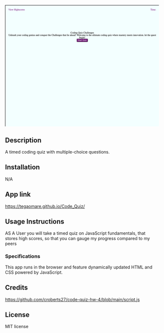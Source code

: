 <img src="./assets/images/code-quiz.PNG" alt="code_Quiz page picture" >

## Description
A timed coding quiz with multiple-choice questions.

## Installation 
N/A

## App link
https://tegaomare.github.io/Code_Quiz/
 
## Usage Instructions

AS A User you will take a timed quiz on JavaScript fundamentals, that stores high scores, so that you can gauge my progress compared to my peers

### Specifications
This app runs in the browser and  feature dynamically updated HTML and CSS powered by JavaScript. 

## Credits
https://github.com/croberts27/code-quiz-hw-4/blob/main/script.js

## License 
MIT license